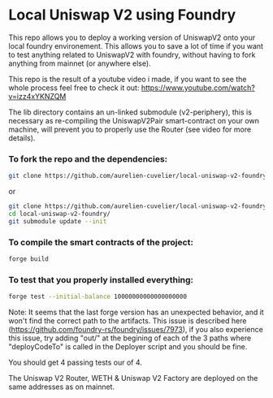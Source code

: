 # Local Uniswap V2 using Foundry

This repo allows you to deploy a working version of UniswapV2 onto your local foundry environement. This allows you to save a lot of time if you want to test anything related to UniswapV2 with foundry, without having to fork anything from mainnet (or anywhere else).

This repo is the result of a youtube video i made, if you want to see the whole process feel free to check it out:
https://www.youtube.com/watch?v=izz4xYKNZQM

The lib directory contains an un-linked submodule (v2-periphery), this is necessary as re-compiling the UniswapV2Pair smart-contract on your own machine, will prevent you to properly use the Router (see video for more details).

### To fork the repo and the dependencies:

```sh
git clone https://github.com/aurelien-cuvelier/local-uniswap-v2-foundry.git --recursive
```

or

```sh
git clone https://github.com/aurelien-cuvelier/local-uniswap-v2-foundry.git
cd local-uniswap-v2-foundry/
git submodule update --init
```

### To compile the smart contracts of the project:

```sh
forge build
```

### To test that you properly installed everything:

```sh
forge test --initial-balance 10000000000000000000
```

Note: It seems that the last forge version has an unexpected behavior, and it won't find the correct path to the artifacts. This issue is described here (https://github.com/foundry-rs/foundry/issues/7973), if you also experience this issue, try adding "out/" at the begining of each of the 3 paths where "deployCodeTo" is called in the Deployer script and you should be fine.

You should get 4 passing tests our of 4.

The Uniswap V2 Router, WETH & Uniswap V2 Factory are deployed on the same addresses as on mainnet.

